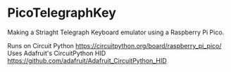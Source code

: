 # PicoTelegraphKey
Making a Striaght Telegraph Keyboard emulator using a Raspberry Pi Pico.

Runs on Circuit Python
https://circuitpython.org/board/raspberry_pi_pico/
Uses Adafruit's CircuitPython HID
https://github.com/adafruit/Adafruit_CircuitPython_HID


